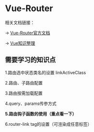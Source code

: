 # Vue-Router #

相关文档链接：

→ [Vue-Router官方文档](https://router.vuejs.org/zh-cn/)

→ [Vue知识整理](https://github.com/Mr-xue/vue-doc-share)

## 需要学习的知识点 ##

1.路由选中状态类名的设置 linkActiveClass

2.路由、子路由配置

3.路由按需加载配置

4.query、params传参方式

**5.路由钩子函数的使用（重点看一下）**

6.router-link tag的设置（可渲染成任意标签）